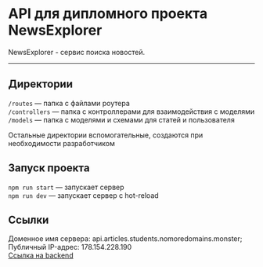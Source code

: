 # API для дипломного проекта NewsExplorer

NewsExplorer - сервис поиска новостей.

***

## Директории
`/routes` — папка с файлами роутера  
`/controllers` — папка с контроллерами для взаимодействия с моделями  
`/models` — папка с моделями и схемами для статей и пользователя  
  
Остальные директории вспомогательные, создаются при необходимости разработчиком

## Запуск проекта

`npm run start` — запускает сервер   
`npm run dev` — запускает сервер с hot-reload

## Ссылки   

Доменное имя сервера: api.articles.students.nomoredomains.monster;   
Публичный IP-адрес: 178.154.228.190   
[Ссылка на backend](https://api.articles.students.nomoredomains.monster)   
